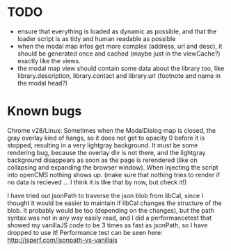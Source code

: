 TODO
====
* ensure that everything is loaded as dynamic as possible, and that the loader script is as tidy and human readable as possible
* when the modal map infos get more complex (address, url and desc), it should be generated once and cached (maybe just in the viewCache?) exactly like the views.
* the modal map view should contain some data about the library too, like library.description, library.contact and library.url (footnote and name in the modal head?)

Known bugs
==========
Chrome v28/Linux: Sometimes when the ModalDialog map is closed, the gray overlay kind of hangs, so it does not get to opacity 0 before it is stopped, resulting in a very lightgray background. It must be some rendering bug, because the overlay div is not there, and the lightgray background disappears as soon as the page is rerendered (like on collapsing and expanding the browser window).
When injecting the script into openCMS nothing shows up. (make sure that nothing tries to render if no data is recieved ... I think it is like that by now, but check it!)

I have tried out jsonPath to traverse the json blob from libCal, since I thought it would be easier to maintain if libCal changes the structure of the blob. It probably would be too (depending on the changes), but the path syntax was not in any way easily read, and I did a performancetest that showed my vanillaJS code to be 3 times as fast as jsonPath, so I have dropped to use it! Performance test can be seen here: http://jsperf.com/jsonpath-vs-vanillajs

